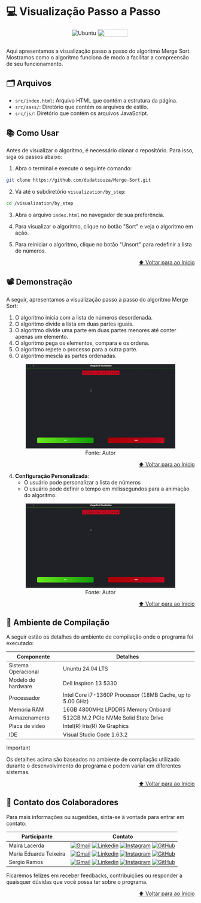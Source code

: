 # 💻 Visualização Passo a Passo 

<div align="center">
    <img align="center" height="20px" width="80px" alt="Ubuntu" src="https://img.shields.io/badge/Ubuntu-E95420?logo=ubuntu&logoColor=white"/>
    <img align="center" height="20px" width="80px" src="https://img.shields.io/badge/VS%20Code-blue?logo=visual%20studio%20code"/>
    <img aling="center" >
</div>

## 
Aqui apresentamos a visualização passo a passo do algoritmo Merge Sort. Mostramos como o algoritmo funciona de modo a facilitar a compreensão de seu funcionamento.

## 🗂 Arquivos
- `src/index.html`: Arquivo HTML que contém a estrutura da página.
- `src/sass/`: Diretório que contém os arquivos de estilo.
- `src/js/`: Diretório que contém os arquivos JavaScript.

## 📚 Como Usar
Antes de visualizar o algoritmo, é necessário clonar o repositório. Para isso, siga os passos abaixo:
1. Abra o terminal e execute o seguinte comando:
```bash
git clone https://github.com/dudatsouza/Merge-Sort.git
```

2. Vá até o subdiretório `visualization/by_step`:
```bash
cd /visualization/by_step
```

3. Abra o arquivo `index.html` no navegador de sua preferência.

4. Para visualizar o algoritmo, clique no botão "Sort" e veja o algoritmo em ação.

5. Para reiniciar o algoritmo, clique no botão "Unsort" para redefinir a lista de números.

<p align="right"><a href="#-visualização-passo-a-passo">⬆️ Voltar para ao Início</a></p>

## 📽️ Demonstração
A seguir, apresentamos a visualização passo a passo do algoritmo Merge Sort:
1. O algoritmo inicia com a lista de números desordenada.
2. O algoritmo divide a lista em duas partes iguais.
3. O algoritmo divide uma parte em duas partes menores até conter apenas um elemento.
4. O algoritmo pega os elementos, compara e os ordena.
5. O algoritmo repete o processo para a outra parte.
6. O algoritmo mescla as partes ordenadas.

<figure align="center">
  <img src="./img/step1.gif" alt="Gráfico Exemplo" width="400" >
  <figcaption>Fonte: Autor</figcaption>
</figure>

<p align="right"><a href="#-visualização-passo-a-passo">⬆️ Voltar para ao Início</a></p>

4. **Configuração Personalizada**:
    - O usuário pode personalizar a lista de números
    - O usuário pode definir o tempo em milissegundos para a animação do algoritmo.

<figure align="center">
  <img src="./img/step1.gif" alt="Gráfico Exemplo" width="400" >
  <figcaption>Fonte: Autor</figcaption>
</figure>

<p align="right"><a href="#-visualização-passo-a-passo">⬆️ Voltar para ao Início</a></p>

## 🔧 Ambiente de Compilação
A seguir estão os detalhes do ambiente de compilação onde o programa foi executado:

| Componente      | Detalhes                          |
|-----------------|-----------------------------------|
| Sistema Operacional | Ununtu 24.04 LTS |
| Modelo do hardware| Dell Inspiron 13 5330|
| Processador     | Intel Core i7-1360P Processor (18MB Cache, up to 5.00 GHz)|
| Memória RAM     | 16GB 4800MHz LPDDR5 Memory Onboard|
| Armazenamento   | 512GB M.2 PCIe NVMe Solid State Drive|
| Placa de vídeo  | Intel(R) Iris(R) Xe Graphics |
| IDE             | Visual Studio Code 1.63.2|

> [!IMPORTANT]
> Os detalhes acima são baseados no ambiente de compilação utilizado durante o desenvolvimento do programa e podem variar em diferentes sistemas.
<p align="right"><a href="#-visualização-do-merge-sort">⬆️ Voltar para ao Início</a></p>

## 📧 Contato dos Colaboradores
Para mais informações ou sugestões, sinta-se à vontade para entrar em contato:

| Participante           |  Contato  |                     
| -----------------------| ----------|
|  Maíra Lacerda | [![Gmail][Gmail Badge]][Gmail Colab 1] [![Linkedin][Linkedin Badge]][Linkedin Colab 1] [![Instagram][Instagram Badge]][Instagram Colab 1] [![GitHub][GitHub Badge]][GitHub Colab 1]|
|  Maria Eduarda Teixeira | [![Gmail][Gmail Badge]][Gmail Colab 2] [![Linkedin][Linkedin Badge]][Linkedin Colab 2] [![Instagram][Instagram Badge]][Instagram Colab 2] [![GitHub][GitHub Badge]][GitHub Colab 2]|
|  Sergio Ramos | [![Gmail][Gmail Badge]][Gmail Colab 3] [![Linkedin][Linkedin Badge]][Linkedin Colab 3] [![Instagram][Instagram Badge]][Instagram Colab 3] [![GitHub][GitHub Badge]][GitHub Colab 3]          |  

Ficaremos felizes em receber feedbacks, contribuições ou responder a quaisquer dúvidas que você possa ter sobre o programa.
<p align="right"><a href="#-visualização-do-merge-sort">⬆️ Voltar para ao Início</a></p>

[Gmail Badge]: https://img.shields.io/badge/-Gmail-c14438?style=flat-square&logo=Gmail&logoColor=white
[Linkedin Badge]: https://img.shields.io/badge/-LinkedIn-0e76a8?style=flat-square&logo=Linkedin&logoColor=white
[Instagram Badge]: https://img.shields.io/badge/-Instagram-e4405f?style=flat-square&logo=Instagram&logoColor=white
[GitHub Badge]: https://img.shields.io/badge/-GitHub-181717?style=flat-square&logo=GitHub&logoColor=white

[Gmail Colab 1]: mailto:mairaallacerda@gmail.com
[Gmail Colab 2]: mailto:dudateixeirasouza@gmail.com
[Gmail Colab 3]: mailto:sergiohenriquequedasramos@gmail.com

[Linkedin Colab 1]: https://www.linkedin.com/in/ma%C3%ADra-almeida-lacerda
[Linkedin Colab 2]: https://www.linkedin.com/in/maria-eduarda-teixeira-souza-2a2b3a254/
[Linkedin Colab 3]: https://www.linkedin.com/in/sergio-ramos-21057230a

[Instagram Colab 1]: https://www.instagram.com/mairaallacerda/
[Instagram Colab 2]: https://www.instagram.com/dudat_18/
[Instagram Colab 3]: https://www.instagram.com/eu__sergio/

[GitHub Colab 1]: https://github.com/mairaallacerda
[GitHub Colab 2]: https://github.com/dudatsouza
[GitHub Colab 3]: https://github.com/serginnn
